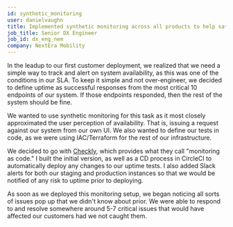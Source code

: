 ```yaml
---
id: synthetic_monitoring
user: danielvaughn
title: Implemented synthetic monitoring across all products to help satisfy our 99.5% uptime SLA
job_title: Senior DX Engineer
job_id: dx_eng_nem
company: NextEra Mobility
---
```


In the leadup to our first customer deployment,
we realized that we need a simple way to track and alert on system availability,
as this was one of the conditions in our SLA.
To keep it simple and not over-engineer,
we decided to define uptime as successful responses from the most critical 10 endpoints of our system.
If those endpoints responded, then the rest of the system should be fine.

We wanted to use synthetic monitoring for this task as it most closely approximated the user perception of availability.
That is, issuing a request against our system from our own UI.
We also wanted to define our tests in code, as we were using IAC/Terraform for the rest of our infrastructure.

We decided to go with [Checkly](https://www.checklyhq.com),
which provides what they call "monitoring as code."
I built the initial version,
as well as a CD process in CircleCI to automatically deploy any changes to our uptime tests.
I also added Slack alerts for both our staging and production instances so that we would be notified of any risk to uptime prior to deploying.

As soon as we deployed this monitoring setup,
we began noticing all sorts of issues pop up that we didn't know about prior.
We were able to respond to and resolve somewhere around 5-7 critical issues that would have affected our customers had we not caught them.
